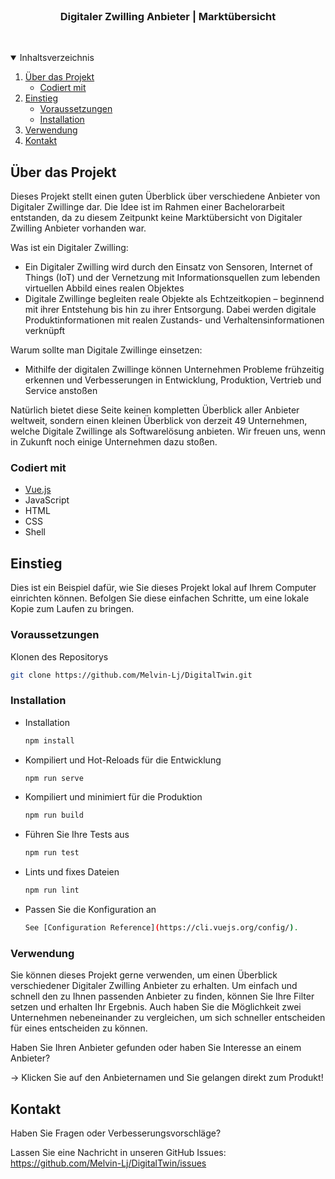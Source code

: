 <!-- PROJECT LOGO -->
<br />
  <h3 align="center">Digitaler Zwilling Anbieter | Marktübersicht</h3><br>
</p>



<!-- TABLE OF CONTENTS -->
<details open="open">
  <summary>Inhaltsverzeichnis</summary>
  <ol>
    <li>
      <a href="#über-das-projekt">Über das Projekt</a>
      <ul>
        <li><a href="#codiert-mit">Codiert mit</a></li>
      </ul>
    </li>
    <li>
      <a href="#einstieg">Einstieg</a>
      <ul>
        <li><a href="#voraussetzungen">Voraussetzungen</a></li>
        <li><a href="#installation">Installation</a></li>
      </ul>
    </li>
    <li><a href="#verwendung">Verwendung</a></li>
    <li><a href="#kontakt">Kontakt</a></li>
  </ol>
</details>



<!-- ABOUT THE PROJECT -->
## Über das Projekt

Dieses Projekt stellt einen guten Überblick über verschiedene Anbieter von Digitaler Zwillinge dar. Die Idee ist im Rahmen einer Bachelorarbeit entstanden, da zu diesem Zeitpunkt keine Marktübersicht von Digitaler Zwilling Anbieter vorhanden war.

Was ist ein Digitaler Zwilling:
* Ein Digitaler Zwilling wird durch den Einsatz von Sensoren, Internet of Things (IoT) und der Vernetzung mit Informationsquellen zum lebenden virtuellen Abbild eines realen Objektes
* Digitale Zwillinge begleiten reale Objekte als Echtzeitkopien – beginnend mit ihrer Entstehung bis hin zu ihrer Entsorgung. Dabei werden digitale Produktinformationen mit realen Zustands- und Verhaltensinformationen verknüpft

Warum sollte man Digitale Zwillinge einsetzen:
* Mithilfe der digitalen Zwillinge können Unternehmen Probleme frühzeitig erkennen und Verbesserungen in Entwicklung, Produktion, Vertrieb und Service anstoßen


Natürlich bietet diese Seite keinen kompletten Überblick aller Anbieter weltweit, sondern einen kleinen Überblick von derzeit 49 Unternehmen, welche Digitale Zwillinge als Softwarelösung anbieten. Wir freuen uns, wenn in Zukunft noch einige Unternehmen dazu stoßen.

### Codiert mit

* [Vue.js](https://vuejs.org/)
* JavaScript
* HTML
* CSS
* Shell




<!-- GETTING STARTED -->
## Einstieg

Dies ist ein Beispiel dafür, wie Sie dieses Projekt lokal auf Ihrem Computer einrichten können. Befolgen Sie diese einfachen Schritte, um eine lokale Kopie zum Laufen zu bringen.

### Voraussetzungen

Klonen des Repositorys
   ```sh
   git clone https://github.com/Melvin-Lj/DigitalTwin.git
   ```

### Installation

* Installation
  ```sh
  npm install
* Kompiliert und Hot-Reloads für die Entwicklung
  ```sh
  npm run serve
* Kompiliert und minimiert für die Produktion
  ```sh
  npm run build
* Führen Sie Ihre Tests aus
  ```sh
  npm run test
* Lints und fixes Dateien
  ```sh
  npm run lint
* Passen Sie die Konfiguration an
  ```sh
  See [Configuration Reference](https://cli.vuejs.org/config/).
    ```

<!-- USAGE EXAMPLES -->
### Verwendung

Sie können dieses Projekt gerne verwenden, um einen Überblick verschiedener Digitaler Zwilling Anbieter zu erhalten. Um einfach und schnell den zu Ihnen passenden Anbieter zu finden, können Sie Ihre Filter setzen und erhalten Ihr Ergebnis. Auch haben Sie die Möglichkeit zwei Unternehmen nebeneinander zu vergleichen, um sich schneller entscheiden für eines entscheiden zu können.


Haben Sie Ihren Anbieter gefunden oder haben Sie Interesse an einem Anbieter?

 -> Klicken Sie auf den Anbieternamen und Sie gelangen direkt zum Produkt!

<!-- CONTACT -->
## Kontakt

Haben Sie Fragen oder Verbesserungsvorschläge?

Lassen Sie eine Nachricht in unseren GitHub Issues: https://github.com/Melvin-Lj/DigitalTwin/issues
